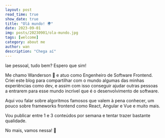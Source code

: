 ```yaml
---
layout: post
read_time: true
show_date: true
title: "Olá mundo! 🌍️"
date: 2023-09-01
img: posts/20230901/ola-mundo.jpg
tags: [welcome]
category: about me
author: wan
description: "Chega aí"
---
```


Iae pessoal, tudo bem? Espero que sim!

Me chamo Wanderson 🤙 e atuo como Engenheiro de Software Frontend. Criei este blog para compartilhar com o mundo algumas das minhas experiências como dev, e assim com isso conseguir ajudar outras pessoas a entrarem para esse mundo incrível que é o desenvolvimento de software.

Aqui vou falar sobre algoritmos famosos que valem à pena conhecer, um pouco sobre frameworks frontend como React, Angular e Vue e muito mais.

Vou publicar entre 1 e 3 conteúdos por semana e tentar trazer bastante qualidade.

No mais, vamos nessa! 🚀
